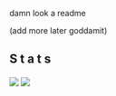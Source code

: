 damn look a readme

(add more later goddamit)

## S t a t s
<span>
  <img align="center" src="https://github-readme-stats.vercel.app/api?username=floppydisk&count_private=true&hide_rank=true&show_icons=true&include_all_commits=true&theme=dark" />
</span>
<span>
  <img align="center" src="https://github-readme-stats.vercel.app/api/wakatime?username=floppydisk&layout=compact&theme=dark" />
</span>
